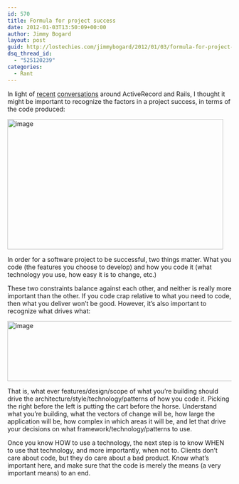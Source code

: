 ```yaml
---
id: 570
title: Formula for project success
date: 2012-01-03T13:50:09+00:00
author: Jimmy Bogard
layout: post
guid: http://lostechies.com/jimmybogard/2012/01/03/formula-for-project-success/
dsq_thread_id:
  - "525120239"
categories:
  - Rant
---
```

In light of [recent](http://lostechies.com/chadmyers/2011/12/30/sweet-sweet-vindication/) [conversations](http://wekeroad.com/2012/01/03/rails-has-turned-me-into-a-cannibalizing-idiot/) around ActiveRecord and Rails, I thought it might be important to recognize the factors in a project success, in terms of the code produced:

[<img style="background-image: none; border-bottom: 0px; border-left: 0px; padding-left: 0px; padding-right: 0px; display: inline; border-top: 0px; border-right: 0px; padding-top: 0px" title="image" border="0" alt="image" src="http://lostechies.com/jimmybogard/files/2012/01/image_thumb.png" width="485" height="293" />](http://lostechies.com/jimmybogard/files/2012/01/image.png)

In order for a software project to be successful, two things matter. What you code (the features you choose to develop) and how you code it (what technology you use, how easy it is to change, etc.)

These two constraints balance against each other, and neither is really more important than the other. If you code crap relative to what you need to code, then what you deliver won’t be good. However, it’s also important to recognize what drives what:

[<img style="background-image: none; border-bottom: 0px; border-left: 0px; padding-left: 0px; padding-right: 0px; display: inline; border-top: 0px; border-right: 0px; padding-top: 0px" title="image" border="0" alt="image" src="http://lostechies.com/jimmybogard/files/2012/01/image_thumb1.png" width="583" height="135" />](http://lostechies.com/jimmybogard/files/2012/01/image1.png)

That is, what ever features/design/scope of what you’re building should drive the architecture/style/technology/patterns of how you code it. Picking the right before the left is putting the cart before the horse. Understand what you’re building, what the vectors of change will be, how large the application will be, how complex in which areas it will be, and let that drive your decisions on what framework/technology/patterns to use.

Once you know HOW to use a technology, the next step is to know WHEN to use that technology, and more importantly, when not to. Clients don’t care about code, but they do care about a bad product. Know what’s important here, and make sure that the code is merely the means (a very important means) to an end.